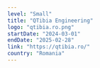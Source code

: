 ```yaml
---
level: "Small"
title: "QTibia Engineering"
logo: "qtibia.ro.png"
startDate: "2024-03-01"
endDate: "2025-02-28"
link: "https://qtibia.ro/"
country: "Romania"
---
```


